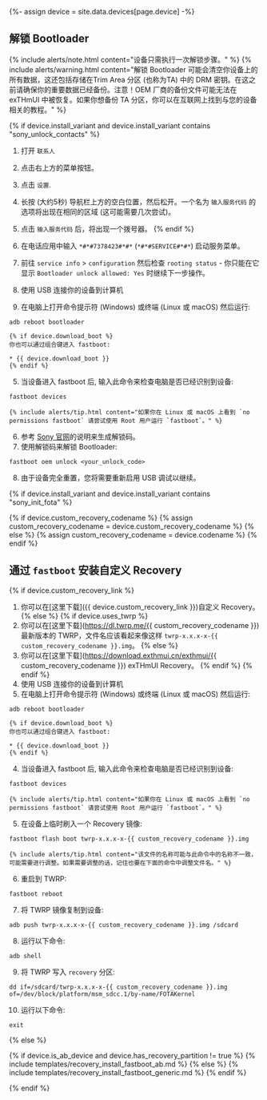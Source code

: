 {%- assign device = site.data.devices[page.device] -%}

## 解锁 Bootloader

{% include alerts/note.html content="设备只需执行一次解锁步骤。" %}
{% include alerts/warning.html content="解锁 Bootloader 可能会清空你设备上的所有数据，这还包括存储在Trim Area 分区 (也称为TA) 中的 DRM 密钥。在这之前请确保你的重要数据已经备份。注意！OEM 厂商的备份文件可能无法在 exTHmUI 中被恢复。如果你想备份 TA 分区，你可以在互联网上找到与您的设备相关的教程。" %}

{% if device.install_variant and device.install_variant contains "sony_unlock_contacts" %}
1. 打开 `联系人`
2. 点击右上方的菜单按钮。
3. 点击 `设置`.
4. 长按 (大约5秒) 导航栏上方的空白位置，然后松开。一个名为 `输入服务代码` 的选项将出现在相同的区域 (这可能需要几次尝试)。
5. 点击 `输入服务代码` 后，将出现一个拨号器。
{% endif %}

1. 在电话应用中输入 `*#*#7378423#*#*` (`*#*#SERVICE#*#*`) 启动服务菜单。
2. 前往 `service info` > `configuration` 然后检查 `rooting status` - 你只能在它显示 `Bootloader unlock allowed: Yes` 时继续下一步操作。
3. 使用 USB 连接你的设备到计算机
4. 在电脑上打开命令提示符 (Windows) 或终端 (Linux 或 macOS) 然后运行:
```
adb reboot bootloader
```
    {% if device.download_boot %}
    你也可以通过组合键进入 fastboot:

    * {{ device.download_boot }}
    {% endif %}
5. 当设备进入 fastboot 后, 输入此命令来检查电脑是否已经识别到设备:
```
fastboot devices
```
    {% include alerts/tip.html content="如果你在 Linux 或 macOS 上看到 `no permissions fastboot` 请尝试使用 Root 用户运行 `fastboot`。" %}
6. 参考 [Sony 官网](http://developer.sonymobile.com/unlockbootloader/unlock-yourboot-loader/)的说明来生成解锁码。
7. 使用解锁码来解锁 Bootloader:
```
fastboot oem unlock <your_unlock_code>
```
8. 由于设备完全重置，您将需要重新启用 USB 调试以继续。

{% if device.install_variant and device.install_variant contains "sony_init_fota" %}

{% if device.custom_recovery_codename %}
{% assign custom_recovery_codename = device.custom_recovery_codename %}
{% else %}
{% assign custom_recovery_codename = device.codename %}
{% endif %}

## 通过 `fastboot` 安装自定义 Recovery

{% if device.custom_recovery_link %}
1. 你可以在[这里下载]({{ device.custom_recovery_link }})自定义 Recovery。
{% else %}
{% if device.uses_twrp %}
1. 你可以在[这里下载](https://dl.twrp.me/{{ custom_recovery_codename }})最新版本的 TWRP，文件名应该看起来像这样 `twrp-x.x.x-x-{{ custom_recovery_codename }}.img`。
{% else %}
1. 你可以在[这里下载](https://download.exthmui.cn/exthmui/{{ custom_recovery_codename }}) exTHmUI Recovery。
{% endif %}
{% endif %}
2. 使用 USB 连接你的设备到计算机
3. 在电脑上打开命令提示符 (Windows) 或终端 (Linux 或 macOS) 然后运行:
```
adb reboot bootloader
```
    {% if device.download_boot %}
    你也可以通过组合键进入 fastboot:

    * {{ device.download_boot }}
    {% endif %}
4. 当设备进入 fastboot 后, 输入此命令来检查电脑是否已经识别到设备:
```
fastboot devices
```
    {% include alerts/tip.html content="如果你在 Linux 或 macOS 上看到 `no permissions fastboot` 请尝试使用 Root 用户运行 `fastboot`。" %}
5. 在设备上临时刷入一个 Recovery 镜像:
```
fastboot flash boot twrp-x.x.x-x-{{ custom_recovery_codename }}.img
```
    {% include alerts/tip.html content="该文件的名称可能与此命令中的名称不一致，可能需要进行调整。如果需要调整的话，记住也要在下面的命令中调整文件名。" %}
6. 重启到 TWRP:
```
fastboot reboot
```
7. 将 TWRP 镜像复制到设备:
```
adb push twrp-x.x.x-x-{{ custom_recovery_codename }}.img /sdcard
```
8. 运行以下命令:
```
adb shell
```
9. 将 TWRP 写入 `recovery` 分区:
```
dd if=/sdcard/twrp-x.x.x-x-{{ custom_recovery_codename }}.img of=/dev/block/platform/msm_sdcc.1/by-name/FOTAKernel
```
10. 运行以下命令:
```
exit
```
{% else %}

{% if device.is_ab_device and device.has_recovery_partition != true %}
{% include templates/recovery_install_fastboot_ab.md %}
{% else %}
{% include templates/recovery_install_fastboot_generic.md %}
{% endif %}

{% endif %}
